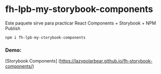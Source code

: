 # fh-lpb-my-storybook-components

Este paquete sirve para practicar React Components + Storybook + NPM Publish

```
npm i fh-lpb-my-storybook-components
```

### Demo:

[Storybook Components] (https://lazypolarbear.github.io/fh-storybook-components/)
